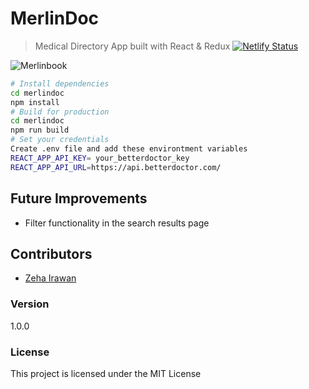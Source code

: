 # MerlinDoc

> Medical Directory App built with React & Redux
[![Netlify Status](https://api.netlify.com/api/v1/badges/538879af-2e1f-475a-9982-f47579d0bb2e/deploy-status)](https://app.netlify.com/sites/merlindoc/deploys)

![Merlinbook](https://i.imgur.com/h3CiCXH.png)

```bash
# Install dependencies
cd merlindoc
npm install
# Build for production
cd merlindoc
npm run build
# Set your credentials
Create .env file and add these environtment variables
REACT_APP_API_KEY= your_betterdoctor_key
REACT_APP_API_URL=https://api.betterdoctor.com/
```
## Future Improvements

- Filter functionality in the search results page

## Contributors

- [Zeha Irawan](https://github.com/JangkarBumi)

### Version

1.0.0

### License

This project is licensed under the MIT License